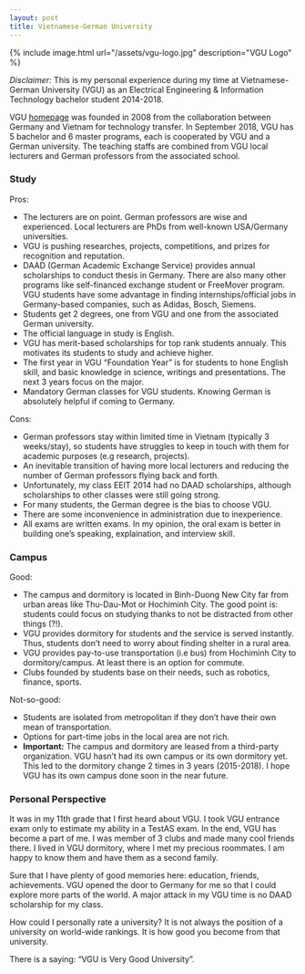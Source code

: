 ```yaml
---
layout: post
title: Vietnamese-German University
---
```


{% include image.html url="/assets/vgu-logo.jpg" description="VGU Logo" %}

*Disclaimer:* This is my personal experience during my time at Vietnamese-German University (VGU) as an Electrical Engineering & Information Technology bachelor student 2014-2018.

VGU [homepage](https://vgu.edu.vn/) was founded in 2008 from the collaboration between Germany and Vietnam for technology transfer. In September 2018, VGU has 5 bachelor and 6 master programs, each is cooperated by VGU and a German university. The teaching staffs are combined from VGU local lecturers and German professors from the associated school.

### Study

Pros:

* The lecturers are on point. German professors are wise and experienced. Local lecturers are PhDs from well-known USA/Germany universities.
* VGU is pushing researches, projects, competitions, and prizes for recognition and reputation.
* DAAD (German Academic Exchange Service) provides annual scholarships to conduct thesis in Germany. There are also many other programs like self-financed exchange student or FreeMover program. VGU students have some advantage in finding internships/official jobs in Germany-based companies, such as Adidas, Bosch, Siemens.
* Students get 2 degrees, one from VGU and one from the associated German university.
* The official language in study is English.
* VGU has merit-based scholarships for top rank students annualy. This motivates its students to study and achieve higher.
* The first year in VGU “Foundation Year” is for students to hone English skill, and basic knowledge in science, writings and presentations. The next 3 years focus on the major.
* Mandatory German classes for VGU students. Knowing German is absolutely helpful if coming to Germany.

Cons:

* German professors stay within limited time in Vietnam (typically 3 weeks/stay), so students have struggles to keep in touch with them for academic purposes (e.g research, projects).
* An inevitable transition of having more local lecturers and reducing the number of German professors flying back and forth.
* Unfortunately, my class EEIT 2014 had no DAAD scholarships, although scholarships to other classes were still going strong.
* For many students, the German degree is the bias to choose VGU.
* There are some inconvenience in administration due to inexperience.
* All exams are written exams. In my opinion, the oral exam is better in building one’s speaking, explaination, and interview skill.

### Campus

Good:

* The campus and dormitory is located in Binh-Duong New City far from urban areas like Thu-Dau-Mot or Hochiminh City. The good point is: students could focus on studying thanks to not be distracted from other things (?!).
* VGU provides dormitory for students and the service is served instantly. Thus, students don’t need to worry about finding shelter in a rural area.
* VGU provides pay-to-use transportation (i.e bus) from Hochiminh City to dormitory/campus. At least there is an option for commute.
* Clubs founded by students base on their needs, such as robotics, finance, sports.

Not-so-good:

* Students are isolated from metropolitan if they don’t have their own mean of transportation.
* Options for part-time jobs in the local area are not rich.
* **Important:** The campus and dormitory are leased from a third-party organization. VGU hasn’t had its own campus or its own dormitory yet. This led to the dormitory change 2 times in 3 years (2015-2018). I hope VGU has its own campus done soon in the near future.

### Personal Perspective

It was in my 11th grade that I first heard about VGU. I took VGU entrance exam only to estimate my ability in a TestAS exam. In the end, VGU has become a part of me. I was member of 3 clubs and made many cool friends there. I lived in VGU dormitory, where I met my precious roommates. I am happy to know them and have them as a second family.

Sure that I have plenty of good memories here: education, friends, achievements. VGU opened the door to Germany for me so that I could explore more parts of the world. A major attack in my VGU time is no DAAD scholarship for my class.

How could I personally rate a university? It is not always the position of a university on world-wide rankings. It is how good you become from that university.

There is a saying: “VGU is Very Good University”.
